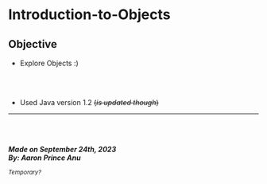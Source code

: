 # Introduction-to-Objects
## Objective

- Explore Objects :)

<br></br>

- Used Java version 1.2 ~~(*is updated though*)~~
---
<br></br>

  ***Made on September 24th, 2023***\
  ***By: Aaron Prince Anu***

  <sub>*Temporary?*</sub>
